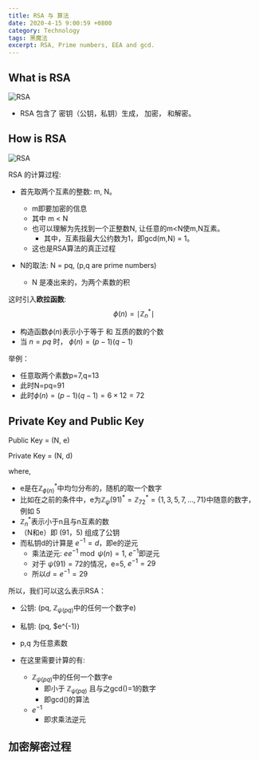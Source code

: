 ```yaml
---
title: RSA 与 算法
date: 2020-4-15 9:00:59 +0800
category: Technology
tags: 黑魔法
excerpt: RSA, Prime numbers, EEA and gcd.
---
```


<head>
    <script src="https://cdn.mathjax.org/mathjax/latest/MathJax.js?config=TeX-AMS-MML_HTMLorMML" type="text/javascript"></script>
    <script type="text/x-mathjax-config">
        MathJax.Hub.Config({
            tex2jax: {
            skipTags: ['script', 'noscript', 'style', 'textarea', 'pre'],
            inlineMath: [['$','$']]
            }
        });
    </script>
</head>

## What is RSA

![RSA](https://shqb6w.sn.files.1drv.com/y4mtCzO2Ua0b6P5OpXWH54cMbcAGihKdXR0_Ob_TItYp4hFKj9Jwyguso5nEon5CBdrqni4kiy2d2JBNjt0peFP_-NJ5JeUALgCuBFGV15_ppYH2PuE5tdiW323znhvOkYaQy2iHoTRkFjI0tVYhGE-ZSGDRQCu_rBg0V3_phjGiXQfxf6ZZlbekVkR2ZFeRCNzBUliw_j5Njv0O-v5KOfLNA?width=3844&height=2884&cropmode=none)

- RSA 包含了 密钥（公钥，私钥）生成， 加密， 和解密。



## How is RSA

![RSA](https://shqd6w.sn.files.1drv.com/y4mG6nC0p6lZSN6FGrqqR6lllJGiPPn_YZWuCRK6L9hngjbpZ-i1Bvn3kzhYOBrNDUC2RIRBtQkOp1ptoctD1D9a4UkZRTRuHETwRmpJJQMlikOiVZbvrBQZxP_pszLsVQBU7-XA95fc_bZEj6Fl60tFK9WqBzLC3HAUphFWniCS3fNmeAQHNBycAC32JgLlkjyVJcIDo3gsroHv_kuKaFv-w?width=3844&height=2884&cropmode=none)

RSA 的计算过程:

- 首先取两个互素的整数: m, N。 
	- m即要加密的信息
	- 其中 m < N
	- 也可以理解为先找到一个正整数N, 让任意的m<N使m,N互素。
	  - 其中，互素指最大公约数为1，即gcd(m,N) = 1。
	- 这也是RSA算法的真正过程
- N的取法: N = pq, (p,q are prime numbers)

	- N 是凑出来的，为两个素数的积

这时引入**欧拉函数**:
$$
\phi (n) = \mid \mathbb{Z}_n^* \mid
$$
- 构造函数$\phi(n)$表示小于等于 和 互质的数的个数
- 当 $n=pq$ 时， $\phi(n) = (p-1)(q-1)$

举例：

- 任意取两个素数p=7,q=13
- 此时N=pq=91
- 此时$\phi(n) = (p-1)(q-1)=6 \times 12 = 72$

## Private Key and Public Key

Public Key = (N, e)

Private Key = (N, d)

where,

- e是在$\mathbb{Z}_{\phi(n)}^*$中均匀分布的，随机的取一个数字
- 比如在之前的条件中，e为$\mathbb{Z}_\psi(91)^* =\mathbb{Z}_{72}^* = \{1,3,5,7,\dots,71\}$中随意的数字，例如 5
- $\mathbb{Z}_n^*$表示小于n且与n互素的数
- （N和e）即 (91，5) 组成了公钥
- 而私钥d的计算是 $e^{-1}  = d$，即e的逆元
  - 乘法逆元: $e e^{-1} \bmod \psi(n) = 1$, $e^{-1}$即逆元
  - 对于 $\psi(91) = 72$的情况，e=5, $e^{-1} = 29$ 
  - 所以$d = e^{-1} = 29$

所以，我们可以这么表示RSA：

- 公钥: (pq, $\mathbb{Z}_{\psi(pq)}$中的任何一个数字e)
- 私钥: (pq, $e^{-1})
- p,q 为任意素数

- 在这里需要计算的有: 
  - $\mathbb{Z}_{\psi(pq)}$中的任何一个数字e 
    - 即小于 $\mathbb{Z}_{\psi(pq)}$ 且与之gcd()=1的数字
    - 即gcd()的算法
  - $e^{-1}$
    - 即求乘法逆元

## 加密解密过程

